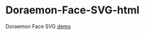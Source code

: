 # Doraemon-Face-SVG-html
Doraemon Face SVG
[demo](https://jatinmourya.github.io/Doraemon-Face-SVG-html/)
